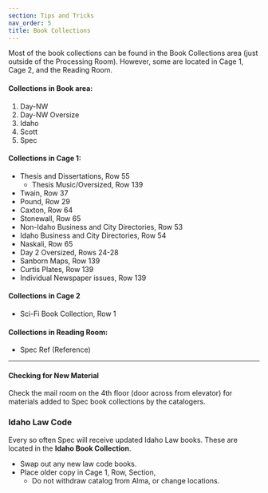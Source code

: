 ```yaml
---
section: Tips and Tricks
nav_order: 5
title: Book Collections
---
```

Most of the book collections can be found in the Book Collections area (just outside of the Processing Room). However, some are located in Cage 1, Cage 2, and the Reading Room.

#### Collections in Book area:
1. Day-NW
2. Day-NW Oversize
3. Idaho
4. Scott
5. Spec

#### Collections in Cage 1:
- Thesis and Dissertations, Row 55
    - Thesis Music/Oversized, Row 139
- Twain, Row 37
- Pound, Row 29
- Caxton, Row 64
- Stonewall, Row 65
- Non-Idaho Business and City Directories, Row 53
- Idaho Business and City Directories, Row 54
- Naskali, Row 65
- Day 2 Oversized, Rows 24-28
- Sanborn Maps, Row 139
- Curtis Plates, Row 139
- Individual Newspaper issues, Row 139

#### Collections in Cage 2
- Sci-Fi Book Collection, Row 1

#### Collections in Reading Room:
- Spec Ref (Reference)

---
#### Checking for New Material
Check the mail room on the 4th floor (door across from elevator) for materials added to Spec book collections by the catalogers.

### Idaho Law Code
Every so often Spec will receive updated Idaho Law books. These are located in the **Idaho Book Collection**.
- Swap out any new law code books.
- Place older copy in Cage 1, Row, Section, 
    - Do not withdraw catalog from Alma, or change locations.